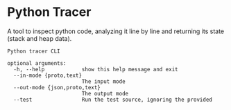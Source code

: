 # Python Tracer

A tool to inspect python code, analyzing it line by line and returning its state (stack and heap data).

```
Python tracer CLI

optional arguments:
  -h, --help            show this help message and exit
  --in-mode {proto,text}
                        The input mode
  --out-mode {json,proto,text}
                        The output mode
  --test                Run the test source, ignoring the provided
```
